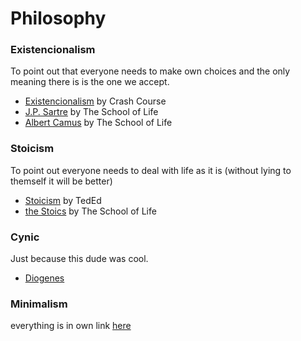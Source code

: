 # Philosophy

### Existencionalism

To point out that everyone needs to make own choices and the only meaning
there is is the one we accept.

* [Existencionalism](https://youtu.be/YaDvRdLMkHs?t=3m3s) by Crash Course
* [J.P. Sartre](https://www.youtube.com/watch?v=3bQsZxDQgzU) by The School of Life
* [Albert Camus](https://www.youtube.com/watch?v=jQOfbObFOCw) by The School of Life

### Stoicism

To point out everyone needs to deal with life as it is (without lying to
themself it will be better)

* [Stoicism](https://www.youtube.com/watch?v=R9OCA6UFE-0a) by TedEd
* [the Stoics](https://www.youtube.com/watch?v=yu7n0XzqtfA) by The School of Life

### Cynic

Just because this dude was cool.

* [Diogenes](https://www.youtube.com/watch?v=u5fNCyqo7NI)

### Minimalism

everything is in own link [here](https://github.com/equivalent/awesome-links/blob/master/minimalism.md)
